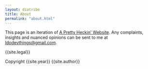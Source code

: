```yaml
---
layout: diatribe
title: About
permalink: "about.html"
---
```


This page is an iteration of [A Pretty Heckin' Website](https://philotfarnsworth.github.io/APrettyHeckinWebsite/).  Any complaints, insights and nuanced opinions can be sent to me at [Idodevthings@gmail.com](mailto:Idodevthings@gmail.com).

{{site.legal}}
            
Copyright {{site.year}} {{site.author}} 